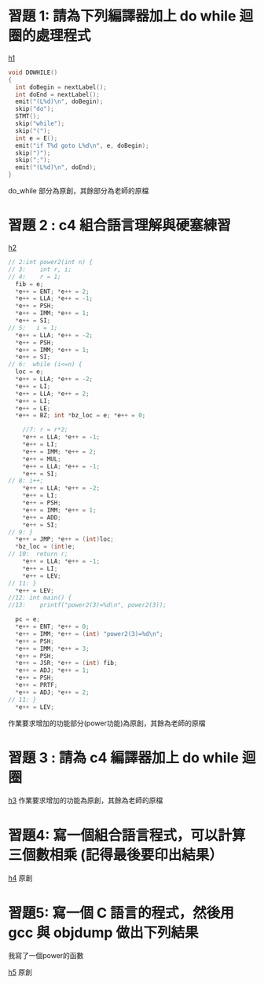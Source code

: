 # 習題 1: 請為下列編譯器加上 do while 迴圈的處理程式
[h1](https://github.com/codewhight/_sp/tree/main/h1/03c-compiler3)
```c
void DOWHILE() 
{
  int doBegin = nextLabel();
  int doEnd = nextLabel();
  emit("(L%d)\n", doBegin);
  skip("do");
  STMT();
  skip("while");
  skip("(");
  int e = E();
  emit("if T%d goto L%d\n", e, doBegin);
  skip(")");
  skip(";");
  emit("(L%d)\n", doEnd);
}
```
do_while 部分為原創，其餘部分為老師的原檔

# 習題 2 : c4 組合語言理解與硬塞練習
[h2](https://github.com/codewhight/_sp/tree/main/h2/00d-c4symdump)
```c
// 2:int power2(int n) {
// 3:    int r, i;
// 4:    r = 1;
  fib = e;
  *e++ = ENT; *e++ = 2;
  *e++ = LLA; *e++ = -1;
  *e++ = PSH;
  *e++ = IMM; *e++ = 1;
  *e++ = SI;
// 5:   i = 1;
  *e++ = LLA; *e++ = -2;
  *e++ = PSH;
  *e++ = IMM; *e++ = 1;
  *e++ = SI;
// 6:  while (i<=n) {
  loc = e;
  *e++ = LLA; *e++ = -2;
  *e++ = LI;
  *e++ = LLA; *e++ = 2;
  *e++ = LI;
  *e++ = LE;
  *e++ = BZ; int *bz_loc = e; *e++ = 0;

    //7: r = r*2;
    *e++ = LLA; *e++ = -1;
    *e++ = LI;
    *e++ = IMM; *e++ = 2;
    *e++ = MUL;
    *e++ = LLA; *e++ = -1;
    *e++ = SI;
// 8: i++;
    *e++ = LLA; *e++ = -2;
    *e++ = LI;
    *e++ = PSH;
    *e++ = IMM; *e++ = 1;
    *e++ = ADD;
    *e++ = SI;
// 9: }
  *e++ = JMP; *e++ = (int)loc;
  *bz_loc = (int)e;
// 10:  return r;
    *e++ = LLA; *e++ = -1;
    *e++ = LI;
    *e++ = LEV;
// 11: }
  *e++ = LEV;
//12: int main() {
//13:    printf("power2(3)=%d\n", power2(3));

  pc = e;
  *e++ = ENT; *e++ = 0;
  *e++ = IMM; *e++ = (int) "power2(3)=%d\n";
  *e++ = PSH;
  *e++ = IMM; *e++ = 3;
  *e++ = PSH;
  *e++ = JSR; *e++ = (int) fib;
  *e++ = ADJ; *e++ = 1;
  *e++ = PSH;
  *e++ = PRTF;
  *e++ = ADJ; *e++ = 2;
// 11: }
  *e++ = LEV;
```
作業要求增加的功能部分(power功能)為原創，其餘為老師的原檔

# 習題 3 : 請為 c4 編譯器加上 do while 迴圈
[h3](https://github.com/codewhight/_sp/tree/main/h3/00e-c4for)
作業要求增加的功能為原創，其餘為老師的原檔

# 習題4: 寫一個組合語言程式，可以計算三個數相乘 (記得最後要印出結果）
[h4](https://github.com/codewhight/_sp/tree/main/h4)
原創

# 習題5: 寫一個 C 語言的程式，然後用 gcc 與 objdump 做出下列結果
我寫了一個power的函數

[h5](https://github.com/codewhight/_sp/tree/main/h5) 原創

